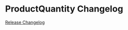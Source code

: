 # ProductQuantity Changelog

[Release Changelog](https://github.com/spryker-shop/product-quantity/releases)
